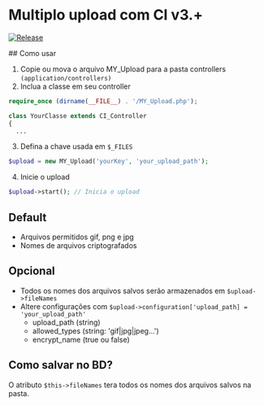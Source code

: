 # Multiplo upload com CI v3.+
<p>
  <a href="https://github.com/rafa-acioly/ci-multi-up/releases">
    <img src="https://img.shields.io/github/release/rafa-acioly/ci-multi-up.svg" alt="Release">
  </a>
</p>
## Como usar

1. Copie ou mova o arquivo MY_Upload para a pasta controllers `(application/controllers)`
2. Inclua a classe em seu controller
```php
require_once (dirname(__FILE__) . '/MY_Upload.php');

class YourClasse extends CI_Controller
{
  ...
```
3. Defina a chave usada em `$_FILES`
```php
$upload = new MY_Upload('yourKey', 'your_upload_path');
```

4. Inicie o upload
```php
$upload->start(); // Inicia o upload
```

## Default

- Arquivos permitidos gif, png e jpg
- Nomes de arquivos criptografados

## Opcional

- Todos os nomes dos arquivos salvos serão armazenados em `$upload->fileNames`
- Altere configurações com `$upload->configuration['upload_path] = 'your_upload_path'`
  - upload_path   (string)
  - allowed_types (string: 'gif|jpg|jpeg...')
  - encrypt_name  (true ou false)

## Como salvar no BD?

O atributo `$this->fileNames` tera todos os nomes dos arquivos salvos na pasta.
